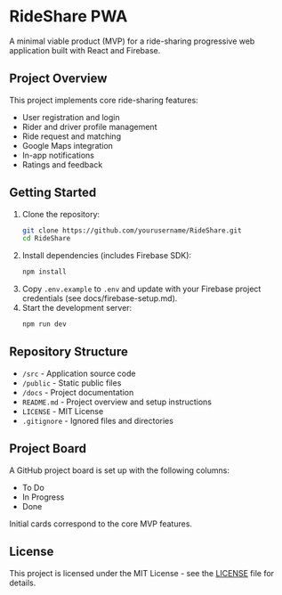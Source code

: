 # RideShare PWA

 A minimal viable product (MVP) for a ride-sharing progressive web application built with React and Firebase.

 ## Project Overview

 This project implements core ride-sharing features:
 - User registration and login
 - Rider and driver profile management
 - Ride request and matching
 - Google Maps integration
 - In-app notifications
 - Ratings and feedback

 ## Getting Started

 1. Clone the repository:
    ```bash
    git clone https://github.com/yourusername/RideShare.git
    cd RideShare
    ```
 2. Install dependencies (includes Firebase SDK):
    ```bash
    npm install
    ```
 3. Copy `.env.example` to `.env` and update with your Firebase project credentials (see docs/firebase-setup.md).
 4. Start the development server:
    ```bash
    npm run dev
    ```

 ## Repository Structure

 - `/src` - Application source code
 - `/public` - Static public files
 - `/docs` - Project documentation
 - `README.md` - Project overview and setup instructions
 - `LICENSE` - MIT License
 - `.gitignore` - Ignored files and directories

 ## Project Board

 A GitHub project board is set up with the following columns:
 - To Do
 - In Progress
 - Done

 Initial cards correspond to the core MVP features.

 ## License

 This project is licensed under the MIT License - see the [LICENSE](LICENSE) file for details.